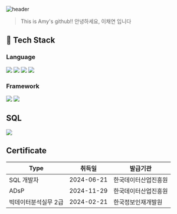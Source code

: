 ![header](https://capsule-render.vercel.app/api?type=blur&text=Welcome!&color=gradient&fontColor=d6ace6)
> This is Amy's github!!   안녕하세요, 이채연 입니다

<!--
**amy010510/amy010510** is a ✨ _special_ ✨ repository because its `README.md` (this file) appears on your GitHub profile.
Here are some ideas to get you started:
- Hi there 👋
- 🔭 I’m currently working on ...
- 🌱 I’m currently learning ...
- 👯 I’m looking to collaborate on ...
- 🤔 I’m looking for help with ...
- 💬 Ask me about ...
- 📫 How to reach me: ...
- 😄 Pronouns: ...
- ⚡ Fun fact: ...
-->

<div>
  
## 🐍 Tech Stack

### Language
  
<!--Python-->
<img src="https://img.shields.io/badge/Python-3776AB?style=flat-square&logo=Python&logoColor=white"/>
<!--JavaScript-->
<img src="https://img.shields.io/badge/JavaScript-F7DF1E?style=flat-square&logo=JavaScript&logoColor=white"/>
<!--HTML5-->
<img src="https://img.shields.io/badge/HTML5-E34F26?style=flat-square&logo=HTML5&logoColor=white"/>
<!--CSS-->
<img src="https://img.shields.io/badge/CSS3-1572B6?style=flat-square&logo=CSS3&logoColor=white"/>
<br/>

### Framework
  <!--Django-->
  <img src="https://img.shields.io/badge/Django-092E20?style=flat-square&logo=Django&logoColor=white"/>
  <!--React-->
  <img src="https://img.shields.io/badge/React-61DAFB?style=flat-square&logo=React&logoColor=white&Color=white"/>
  <br/>

## SQL
  <!--MySQL-->
  <img src="https://img.shields.io/badge/MySQL-4479A1?style=flat-square&logo=MySQL&logoColor=white"/>
  <br/>

## Certificate
| Type | 취득일 | 발급기관|
|------|--------|-----------|
| SQL 개발자 | 2024-06-21 | 한국데이터산업진흥원|
| ADsP | 2024-11-29 | 한국데이터산업진흥원 |
| 빅데이터분석실무 2급 | 2024-02-21 | 한국정보인재개발원 |


</div>
